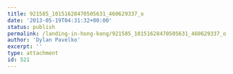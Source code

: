 ```yaml
---
title: 921585_10151628470505631_460629337_o
date: '2013-05-19T04:31:32+00:00'
status: publish
permalink: /landing-in-hong-kong/921585_10151628470505631_460629337_o
author: 'Dylan Pavelko'
excerpt: ''
type: attachment
id: 521
---
```

<!DOCTYPE html PUBLIC "-//W3C//DTD HTML 4.0 Transitional//EN" "http://www.w3.org/TR/REC-html40/loose.dtd">
<?xml encoding="UTF-8">
